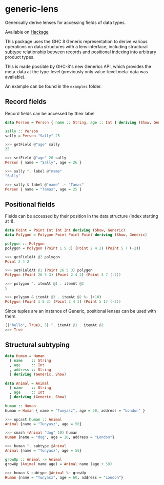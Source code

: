 # generic-lens
Generically derive lenses for accessing fields of data types.

Available on [Hackage](https://hackage.haskell.org/package/generic-lens)

This package uses the GHC 8 Generic representation to derive various operations on data structures with a lens interface, including structural subtype relationship between records and positional indexing into arbitrary product types.

This is made possible by GHC-8's new Generics API, which provides the meta-data
at the type-level (previously only value-level meta-data was available).

An example can be found in the `examples` folder.

## Record fields

Record fields can be accessed by their label.

```haskell
data Person = Person { name :: String, age :: Int } deriving (Show, Generic)

sally :: Person
sally = Person "Sally" 25

>>> getField @"age" sally
25

>>> setField @"age" 26 sally
Person { name = "Sally", age = 26 }

>>> sally ^. label @"name"
"Sally"

>>> sally & label @"name" .~ "Tamas"
Person { name = "Tamas", age = 25 }

```

## Positional fields

Fields can be accessed by their position in the data structure (index starting at 1).

```haskell
data Point = Point Int Int Int deriving (Show, Generic)
data Polygon = Polygon Point Point Point deriving (Show, Generic)

polygon :: Polygon
polygon = Polygon (Point 1 5 3) (Point 2 4 2) (Point 5 7 (-2))

>>> getFieldAt @2 polygon
Point 2 4 2

>>> setFieldAt @1 (Point 26 5 3) polygon
Polygon (Point 26 5 3) (Point 2 4 2) (Point 5 7 (-2))

>>> polygon ^. itemAt @1 . itemAt @2
5

>>> polygon & itemAt @3 . itemAt @2 %~ (+10)
Polygon (Point 1 5 3) (Point 2 4 2) (Point 5 17 (-2))

```

Since tuples are an instance of Generic, positional lenses can be used with them.

```haskell
(("hello", True), 5) ^. itemAt @1 . itemAt @2
>>> True
```

## Structural subtyping

```haskell
data Human = Human
  { name    :: String
  , age     :: Int
  , address :: String
  } deriving (Generic, Show)
                                         
data Animal = Animal
  { name    :: String
  , age     :: Int
  } deriving (Generic, Show)
                                         
human :: Human
human = Human { name = "Tunyasz", age = 50, address = "London" }

>>> upcast human :: Animal
Animal {name = "Tunyasz", age = 50}

>>> smash (Animal "dog" 10) human
Human {name = "dog", age = 10, address = "London"}

>>> human ^. subtype @Animal
Animal {name = "Tunyasz", age = 50}

growUp :: Animal -> Animal
growUp (Animal name age) = Animal name (age + 50)

>>> human & subtype @Animal %~ growUp
Human {name = "Tunyasz", age = 60, address = "London"}
```
